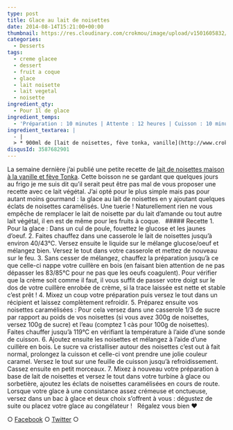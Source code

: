 ```yaml
---
type: post
title: Glace au lait de noisettes
date: 2014-08-14T15:21:00+00:00
thumbnail: https://res.cloudinary.com/crokmou/image/upload/v1501605832/glace-lait-noisette-noisette-caramel-160x107_sr2aie.jpg
categories: 
  - Desserts
tags: 
  - creme glacee
  - dessert
  - fruit a coque
  - glace
  - lait noisette
  - lait vegetal
  - noisette
ingredient_qty: 
  - Pour 1l de glace
ingredient_temps: 
  - 'Préparation : 10 minutes | Attente : 12 heures | Cuisson : 10 minutes'
ingredient_textarea: |
  - |
  > * 900ml de [lait de noisettes, fève tonka, vanille](http://www.crokmou.com/lait-de-noisettes-maison-feve-tonka-vanille/ Lait de noisettes maison, fève tonka, vanille)> * 60g de glucose atomisé> * 3 jaunes d'oeuf> * noisettes concassées> * sucre> * eau
disqusId: 3587682901
---
```


La semaine dernière j’ai publié une petite recette de [lait de noisettes maison à la vanille et fève Tonka](http://www.crokmou.com/lait-de-noisettes-maison-feve-tonka-vanille/ "Lait de noisettes maison, fève tonka, vanille"). Cette boisson ne se gardant que quelques jours au frigo je me suis dit qu’il serait peut être pas mal de vous proposer une recette avec ce lait végétal. J’ai opté pour le plus simple mais pas pour autant moins gourmand : la glace au lait de noisettes en y ajoutant quelques éclats de noisettes caramélisés. Une tuerie ! Naturellement rien ne vous empêche de remplacer le lait de noisette par du lait d’amande ou tout autre lait végétal, il en est de même pour les fruits à coque.   ##### Recette 1\. Pour la glace : Dans un cul de poule, fouettez le glucose et les jaunes d’oeuf. 2\. Faites chauffez dans une casserole le lait de noisettes jusqu’à environ 40/43°C. Versez ensuite le liquide sur le mélange glucose/oeuf et mélangez bien. Versez le tout dans votre casserole et mettez de nouveau sur le feu. 3\. Sans cesser de mélangez, chauffez la préparation jusqu’à ce que celle-ci nappe votre cuillère en bois (en faisant bien attention de ne pas dépasser les 83/85°C pour ne pas que les oeufs coagulent). Pour vérifier que la crème soit comme il faut, il vous suffit de passer votre doigt sur le dos de votre cuillère enrobée de crème, si la trace laissée est nette et stable c’est prêt ! 4\. Mixez un coup votre préparation puis versez le tout dans un récipient et laissez complètement refroidir. 5\. Préparez ensuite vos noisettes caramélisées : Pour cela versez dans une casserole 1/3 de sucre par rapport au poids de vos noisettes (si vous avez 300g de noisettes, versez 100g de sucre) et l’eau (comptez 1 càs pour 100g de noisettes). Faites chauffer jusqu’à 119°C en vérifiant la température à l’aide d’une sonde de cuisson. 6\. Ajoutez ensuite les noisettes et mélangez à l’aide d’une cuillère en bois. Le sucre va cristalliser autour des noisettes c’est out à fait normal, prolongez la cuisson et celle-ci vont prendre une jolie couleur caramel. Versez le tout sur une feuille de cuisson jusqu’à refroidissement. Cassez ensuite en petit morceaux. 7\. Mixez à nouveau votre préparation à base de lait de noisettes et versez le tout dans votre turbine à glace ou sorbetière, ajoutez les éclats de noisettes caramélisées en cours de route. Lorsque votre glace à une consistance assez crémeuse et onctueuse, versez dans un bac à glace et deux choix s’offrent à vous : dégustez de suite ou placez votre glace au congélateur !   Régalez vous bien ❤  

○ [Facebook](https://www.facebook.com/crokmou.blog) ○ [Twitter](https://twitter.com/Crokmou) ○